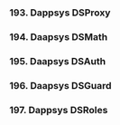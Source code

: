 
### 193. Dappsys DSProxy

### 194. Daapsys DSMath

### 195. Daapsys DSAuth

### 196. Daapsys DSGuard

### 197. Dappsys DSRoles
